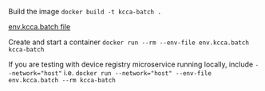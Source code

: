 Build the image
`docker build -t kcca-batch .`

[env.kcca.batch file](https://airqo.slack.com/archives/GTHGHCB4G/p1616436451001100)

Create and start a container
`docker run --rm --env-file env.kcca.batch kcca-batch`

If you are testing with device registry microservice running locally, include `--network="host"` i.e. `docker run --network="host" --env-file env.kcca.batch --rm kcca-batch`